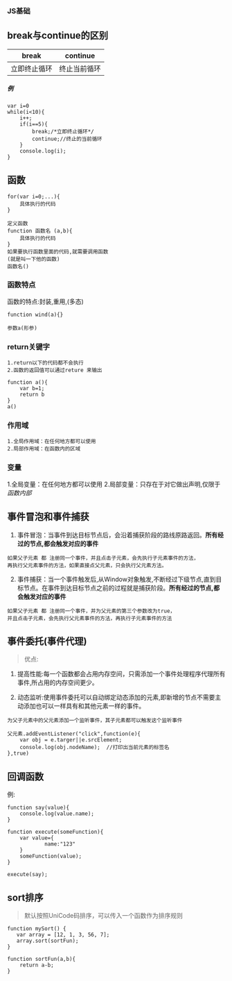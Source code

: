 ### JS基础

## break与continue的区别


| break | continue |
| ----- | ----- |
| 立即终止循环 | 终止当前循环 |

##### 例
```
var i=0
while(i<10){
	i++;
	if(i==5){
		break;/*立即终止循环*/
		continue;//终止的当前循环
	}
	console.log(i);
}
```

## 函数
```
for(var i=0;...){
	具体执行的代码
}

定义函数
function 函数名 (a,b){
	具体执行的代码
}
如果要执行函数里面的代码,就需要调用函数
(就是叫一下他的函数)
函数名()
```

### 函数特点
函数的特点:封装,重用,(多态)
```
function wind(a){}

参数a(形参)
```

### return关键字
	1.return以下的代码都不会执行
	2.函数的返回值可以通过reture 来输出
```
function a(){
	var b=1;
	return b
}
a()
```

### 作用域
	1.全局作用域：在任何地方都可以使用
	2.局部作用域：在函数内的区域


### 变量
1.全局变量：在任何地方都可以使用
2.局部变量：只存在于对它做出声明,仅限于*函数内部*

## 事件冒泡和事件捕获

1. 事件冒泡：当事件到达目标节点后，会沿着捕获阶段的路线原路返回。**所有经过的节点,都会触发对应的事件**

```
如果父子元素 都 注册同一个事件，并且点击子元素，会先执行子元素事件的方法，
再执行父元素事件的方法，如果直接点父元素，只会执行父元素方法。
```

2. 事件捕获：当一个事件触发后,从Window对象触发,不断经过下级节点,直到目标节点。在事件到达目标节点之前的过程就是捕获阶段。**所有经过的节点,都会触发对应的事件**

```
如果父子元素 都 注册同一个事件，并为父元素的第三个参数改为true，
并且点击子元素，会先执行父元素事件的方法，再执行子元素事件的方法
```

## 事件委托(事件代理)

>优点:

1. 提高性能:每一个函数都会占用内存空间，只需添加一个事件处理程序代理所有事件,所占用的内存空间更少。

2. 动态监听:使用事件委托可以自动绑定动态添加的元素,即新增的节点不需要主动添加也可以一样具有和其他元素一样的事件。


```
为父子元素中的父元素添加一个监听事件，其子元素都可以触发这个监听事件

父元素.addEventListener("click",function(e){
	var obj = e.targer||e.srcElement;
	console.log(obj.nodeName);  //打印出当前元素的标签名
},true)
```

## 回调函数

例:
```
function say(value){
	console.log(value.name);
}

function execute(someFunction){
	var value={
			name:"123"
	}
	someFunction(value);
}

execute(say);
```

## sort排序

>默认按照UniCode码排序，可以传入一个函数作为排序规则

```
function mySort() {
   var array = [12, 1, 3, 56, 7];
   array.sort(sortFun);
}
   
function sortFun(a,b){
	return a-b;
}
```